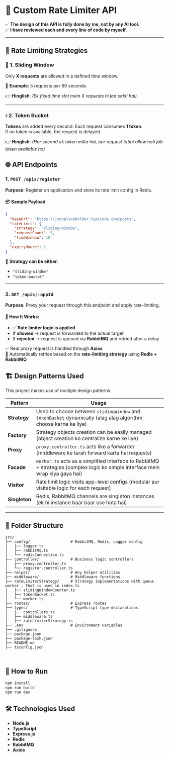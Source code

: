 # 🚀 Custom Rate Limiter API

✅ **The design of this API is fully done by me, not by any AI tool.**  
✅ **I have reviewed each and every line of code by myself.**

---

## 🧠 Rate Limiting Strategies

### 🧮 1. Sliding Window

Only **X requests** are allowed in a defined time window.

📝 **Example**: 5 requests per 60 seconds

👉 **Hinglish**: _(Ek fixed time slot mein X requests hi jaa sakti hai)_

---

### 💧 2. Token Bucket

**Tokens** are added every second. Each request consumes **1 token**.  
If no token is available, the request is delayed.

👉 **Hinglish**: _(Har second ek token milta hai, aur request tabhi allow hoti jab token available ho)_

## 🌐 API Endpoints

### 1. `POST /apis/register`

**Purpose**: Register an application and store its rate limit config in Redis.

#### 📦 Sample Payload

```json
{
  "baseUrl": "https://jsonplaceholder.typicode.com/posts",
  "rateLimit": {
    "strategy": "sliding-window",
    "requestCount": 5,
    "timeWindow": 10
  },
  "expiryHours": 2
}
```

📝 **Strategy can be either**:

- `"sliding-window"`
- `"token-bucket"`

---

### 2. `GET /apis/:appId`

**Purpose**: Proxy your request through this endpoint and apply rate-limiting.

#### 🔁 How It Works:

- ✅ **Rate limiter logic is applied**
- If **allowed** → request is forwarded to the actual target
- If **rejected** → request is queued via **RabbitMQ** and retried after a delay

✅ Real proxy request is handled through **Axios**  
🔄 Automatically retries based on the **rate-limiting strategy** using **Redis + RabbitMQ**


## 🏗️ Design Patterns Used

This project makes use of multiple design patterns:

| Pattern       | Usage                                                                                                                           |
| ------------- | ------------------------------------------------------------------------------------------------------------------------------- |
| **Strategy**  | Used to choose between `slidingWindow` and `tokenBucket` dynamically (alag alag algorithm choose karne ke liye)                 |
| **Factory**   | Strategy objects creation can be easily managed (object creation ko centralize karne ke liye)                                   |
| **Proxy**     | `proxy.controller.ts` acts like a forwarder (middleware ke tarah forward karta hai requests)                                    |
| **Facade**    | `worker.ts` acts as a simplified interface to RabbitMQ + strategies (complex logic ko simple interface mein wrap kiya gaya hai) |
| **Visitor**   | Rate limit logic visits app-level configs (modular aur visitable logic for each request)                                        |
| **Singleton** | Redis, RabbitMQ channels are singleton instances (ek hi instance baar baar use hota hai)                                        |

---

## 📁 Folder Structure

```plaintext
src/
├── config/                  # RabbitMQ, Redis, Logger config
│   ├── logger.ts
│   ├── rabbitMq.ts
│   └── redisConnection.ts
├── controller/              # Business logic controllers
│   ├── proxy.controller.ts
│   └── register.controller.ts
├── helper/                  # Any helper utilities
├── middleware/              # Middleware functions
├── rateLimiterStrategy/     # Strategy implementations with queue worker , that is used in index.ts
│   ├── slidingWindowCounter.ts
│   ├── tokenBucket.ts
│   └── worker.ts
├── routes/                  # Express routes
├── types/                   # TypeScript type declarations
│   ├── controllers.ts
│   ├── middleware.ts
│   ├── rateLimiterStrategy.ts
├── .env                     # Environment variables
├── .gitignore
├── package.json
├── package-lock.json
├── README.md
├── tsconfig.json



```

## 🚀 How to Run

```bash
npm install
npm run build
npm run dev
```

## 🛠️ Technologies Used

- **Node.js**
- **TypeScript**
- **Express.js**
- **Redis**
- **RabbitMQ**
- **Axios**
